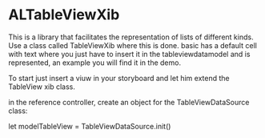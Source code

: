 # ALTableViewXib


This is a library that facilitates the representation of lists of different kinds.
Use a class called TableViewXib where this is done. basic has a default cell with text where you just have to insert it in the tableviewdatamodel and is represented,
an example you will find it in the demo.


To start just insert a viuw in your storyboard and let him extend the TableView xib class.

in the reference controller, create an object for the TableViewDataSource class:

let modelTableView = TableViewDataSource.init()
